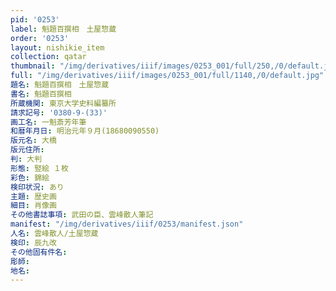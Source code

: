 ```yaml
---
pid: '0253'
label: 魁題百撰相　土屋惣蔵
order: '0253'
layout: nishikie_item
collection: qatar
thumbnail: "/img/derivatives/iiif/images/0253_001/full/250,/0/default.jpg"
full: "/img/derivatives/iiif/images/0253_001/full/1140,/0/default.jpg"
題名: 魁題百撰相　土屋惣蔵
書名: 魁題百撰相
所蔵機関: 東京大学史料編纂所
請求記号: '0380-9-(33)'
画工名: 一魁斎芳年筆
和暦年月日: 明治元年９月(18680090550)
版元名: 大橋
版元住所: 
判: 大判
形態: 竪絵 １枚
彩色: 錦絵
検印状況: あり
主題: 歴史画
細目: 肖像画
その他書誌事項: 武田の臣、雲峰散人筆記
manifest: "/img/derivatives/iiif/0253/manifest.json"
人名: 雲峰散人/土屋惣蔵
検印: 辰九改
その他固有件名: 
彫師: 
地名: 
---
```

